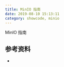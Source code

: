```yaml
---
title: MinIO 指南
date: 2019-08-10 15:13:11
category: showcode, minio
---
```


MinIO 指南



## 参考资料

- []()